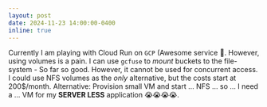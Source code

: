 ```yaml
---
layout: post
date: 2024-11-23 14:00:00-0400
inline: true
---
```


Currently I am playing with Cloud Run on `GCP` (Awesome service 🚀.
However, using volumes is a pain. I can use `gcfuse` to _mount_ buckets to the
file-system - So far so good. However, it cannot be used for concurrent access.
I could use NFS volumes as the _only_ alternative, but the costs start at 200$/month.
Alternative: Provision small VM and start ... NFS ... so ... I need a ... VM for my
**SERVER LESS** application 😭😭😭😭.
